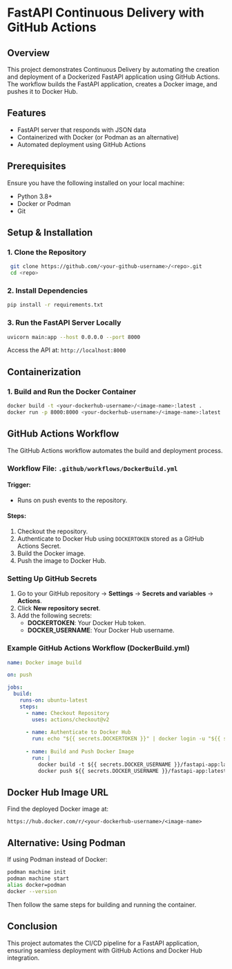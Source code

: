 # FastAPI Continuous Delivery with GitHub Actions

## Overview
This project demonstrates Continuous Delivery by automating the creation and deployment of a Dockerized FastAPI application using GitHub Actions. The workflow builds the FastAPI application, creates a Docker image, and pushes it to Docker Hub.

## Features
- FastAPI server that responds with JSON data
- Containerized with Docker (or Podman as an alternative)
- Automated deployment using GitHub Actions

## Prerequisites
Ensure you have the following installed on your local machine:
- Python 3.8+
- Docker or Podman
- Git

## Setup & Installation

### 1. Clone the Repository
```sh
 git clone https://github.com/<your-github-username>/<repo>.git
 cd <repo>
```

### 2. Install Dependencies
```sh
pip install -r requirements.txt
```

### 3. Run the FastAPI Server Locally
```sh
uvicorn main:app --host 0.0.0.0 --port 8000
```
Access the API at: `http://localhost:8000`

## Containerization

### 1. Build and Run the Docker Container
```sh
docker build -t <your-dockerhub-username>/<image-name>:latest .
docker run -p 8000:8000 <your-dockerhub-username>/<image-name>:latest
```

## GitHub Actions Workflow
The GitHub Actions workflow automates the build and deployment process.

### Workflow File: `.github/workflows/DockerBuild.yml`
#### Trigger:
- Runs on push events to the repository.

#### Steps:
1. Checkout the repository.
2. Authenticate to Docker Hub using `DOCKERTOKEN` stored as a GitHub Actions Secret.
3. Build the Docker image.
4. Push the image to Docker Hub.

### Setting Up GitHub Secrets
1. Go to your GitHub repository → **Settings** → **Secrets and variables** → **Actions**.
2. Click **New repository secret**.
3. Add the following secrets:
   - **DOCKERTOKEN**: Your Docker Hub token.
   - **DOCKER_USERNAME**: Your Docker Hub username.

### Example GitHub Actions Workflow (DockerBuild.yml)
```yaml
name: Docker image build

on: push

jobs:
  build:
    runs-on: ubuntu-latest
    steps:
      - name: Checkout Repository
        uses: actions/checkout@v2
      
      - name: Authenticate to Docker Hub
        run: echo "${{ secrets.DOCKERTOKEN }}" | docker login -u "${{ secrets.DOCKER_USERNAME }}" --password-stdin
      
      - name: Build and Push Docker Image
        run: |
          docker build -t ${{ secrets.DOCKER_USERNAME }}/fastapi-app:latest .
          docker push ${{ secrets.DOCKER_USERNAME }}/fastapi-app:latest
```

## Docker Hub Image URL
Find the deployed Docker image at:
```
https://hub.docker.com/r/<your-dockerhub-username>/<image-name>
```

## Alternative: Using Podman
If using Podman instead of Docker:
```sh
podman machine init
podman machine start
alias docker=podman
docker --version
```
Then follow the same steps for building and running the container.

## Conclusion
This project automates the CI/CD pipeline for a FastAPI application, ensuring seamless deployment with GitHub Actions and Docker Hub integration.

